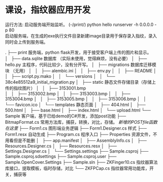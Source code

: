 # 课设，指纹器应用开发

运行方法:
        启动服务端开始监听。 (-/print/)             python hello runserver -h 0.0.0.0 -p 80         
        启动服务端，在生成的exe执行文件目录新建image目录用于保存录入指纹，录入同时会上传到服务端。
        
.
├── print                                               服务端，python flask开发，用于接受客户端上传的图片和显示。                                   
│   ├── data.sqlite                                     数据库 （实际未使用，觉得麻烦，没有必要）
│   ├── hello.py                                        主程序，代码比较少，没有分开写。
│   ├── migrations                                      数据库迁移模块 （无用）
│   │   ├── alembic.ini
│   │   ├── env.py
│   │   ├── README
│   │   ├── script.py.mako
│   │   └── versions
│   │       └── 38c4e85512a9_initial_migration.py
│   ├── static                                          静态文件存储目录（存储上传的指纹图片）
│   │   ├── 3153001.bmp                                 
│   │   ├── 3153002.bmp
│   │   ├── 3153003.bmp
│   │   ├── 3153004.bmp
│   │   ├── 3153005.bmp
│   │   ├── 3153006.bmp
│   │   └── favicon.ico
│   └── templates                                       静态页面
│       ├── 404.html
│       ├── 500.html
│       ├── base.html
│       ├── index.html
│       └── upload.html
└── Sample                                              客户端，基于已给demo的C#开发，添加post功能
    ├── BitmapFormat.cs                                 常用方法库，捕获，转换，对比，存储。 *新增的POSTfile函数在这里*
    ├── Form1.cs                                        图形端业务逻辑
    ├── Form1.Designer.cs                                        样式
    ├── Form1.resx                                      自动生成
    ├── Program.cs                                      程序入口
    ├── Properties                                      资源文件，不用看但是不能删
    │   ├── app.manifest
    │   ├── AssemblyInfo.cs
    │   ├── Resources.Designer.cs
    │   ├── Resources.resx
    │   ├── Settings.Designer.cs
    │   └── Settings.settings
    ├── Sample.csproj
    ├── Sample.csproj.sdsettings
    ├── Sample.csproj.user
    ├── Sample.OpenCover.Settings
    ├── Sample.sln
    ├── ZKFinger10.cs                                   指纹器算法库接口，提取模板，临时存储，对比
    └── ZKFPCap.cs                                      指纹器常用功能库，开关，捕获等


